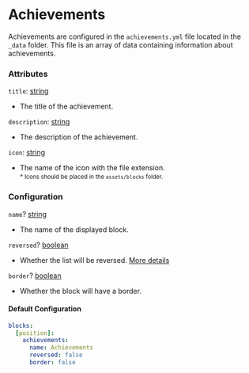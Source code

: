 # Achievements

Achievements are configured in the `achievements.yml` file located in the `_data` folder. This file is an array of data containing information about achievements.

### Attributes

`title`: [string]
- The title of the achievement.

`description`: [string]
- The description of the achievement.

`icon`: [string]
- The name of the icon with the file extension.  
<small>* Icons should be placed in the `assets/blocks` folder.</small>

### Configuration

`name`? [string]
- The name of the displayed block.

`reversed`? [boolean]
- Whether the list will be reversed. [More details][reversed-more]

`border`? [boolean]
- Whether the block will have a border.

#### Default Configuration

```yml
blocks:
  [position]:
    achievements:
      name: Achievements
      reversed: false
      border: false
```

[string]: https://shopify.github.io/liquid/basics/types/#string
[boolean]: https://shopify.github.io/liquid/basics/types/#boolean
[reversed-more]: introducation.md#reverse-list
